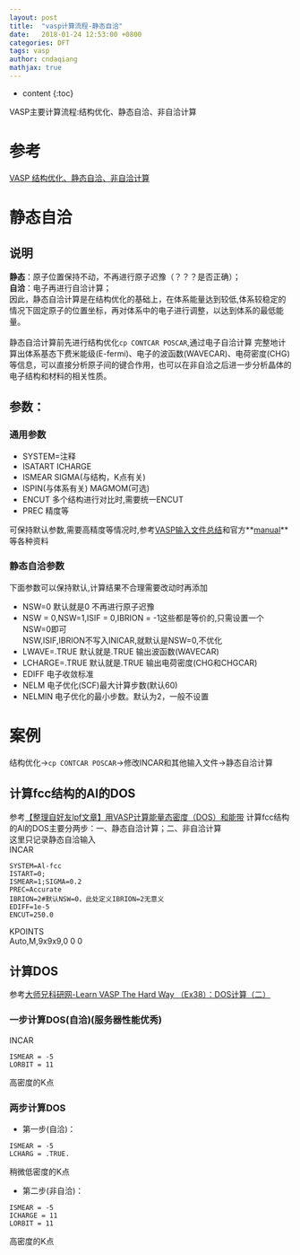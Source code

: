 ```yaml
---
layout: post
title:  "vasp计算流程-静态自洽"
date:   2018-01-24 12:53:00 +0800
categories: DFT
tags: vasp
author: cndaqiang
mathjax: true
---
```

* content
{:toc}

VASP主要计算流程:结构优化、静态自洽、非自洽计算



# 参考
[VASP 结构优化、静态自洽、非自洽计算](http://blog.csdn.net/kyang_823/article/details/59110848)
# 静态自洽
## 说明
**静态**：原子位置保持不动，不再进行原子迟豫（？？？是否正确）；
<br>**自洽**：电子再进行自洽计算；
<br>因此，静态自洽计算是在结构优化的基础上，在体系能量达到较低,体系较稳定的情况下固定原子的位置坐标，再对体系中的电子进行调整，以达到体系的最低能量。
<br><br>静态自洽计算前先进行结构优化`cp CONTCAR POSCAR`,通过电子自洽计算 完整地计算出体系基态下费米能级(E-fermi)、电子的波函数(WAVECAR)、电荷密度(CHG)等信息，可以直接分析原子间的键合作用，也可以在非自洽之后进一步分析晶体的电子结构和材料的相关性质。

## 参数：
### 通用参数
- SYSTEM=注释
- ISATART ICHARGE 
- ISMEAR SIGMA(与结构，K点有关)
- ISPIN(与体系有关) MAGMOM(可选)
- ENCUT 多个结构进行对比时,需要统一ENCUT
- PREC 精度等

可保持默认参数,需要高精度等情况时,参考[VASP输入文件总结](https://cndaqiang.github.io/2018/01/21/vasp-input/#ibrion-nfree-nsw-isif)和官方**[manual](http://cms.mpi.univie.ac.at/vasp/vasp/vasp.html)**等各种资料


### 静态自洽参数
下面参数可以保持默认,计算结果不合理需要改动时再添加
- NSW=0 默认就是0 不再进行原子迟豫
- NSW = 0,NSW=1,ISIF = 0,IBRION = -1这些都是等价的,只需设置一个NSW=0即可
<br>NSW,ISIF,IBRION不写入INICAR,就默认是NSW=0,不优化
- LWAVE=.TRUE 默认就是.TRUE 输出波函数(WAVECAR)
- LCHARGE=.TRUE  默认就是.TRUE 输出电荷密度(CHG和CHGCAR)
- EDIFF 电子收敛标准
- NELM 电子优化(SCF)最大计算步数(默认60)
- NELMIN 电子优化的最小步数。默认为2，一般不设置 


# 案例
结构优化->`cp CONTCAR POSCAR`->修改INCAR和其他输入文件->静态自洽计算

## 计算fcc结构的Al的DOS
参考[【整理自好友lpf文章】用VASP计算能量态密度（DOS）和能带](http://blog.sciencenet.cn/blog-567091-675253.html)
计算fcc结构的Al的DOS主要分两步：一、静态自洽计算；二、非自洽计算<br>
这里只记录静态自洽输入<br>
INCAR
```
SYSTEM=Al-fcc
ISTART=0;
ISMEAR=1;SIGMA=0.2
PREC=Accurate
IBRION=2#默认NSW=0，此处定义IBRION=2无意义
EDIFF=1e-5
ENCUT=250.0
```
KPOINTS<br>
Auto,M,9x9x9,0 0 0

## 计算DOS
参考[大师兄科研网-Learn VASP The Hard Way （Ex38）：DOS计算（二）](http://www.bigbrosci.cn/newsitem/278032803)<br>
### 一步计算DOS(自洽)(服务器性能优秀)
INCAR
```
ISMEAR = -5
LORBIT = 11
```
高密度的K点
### 两步计算DOS
- 第一步(自洽)：
```
ISMEAR = -5
LCHARG = .TRUE.
```
稍微低密度的K点
- 第二步(非自洽)：
```
ISMEAR = -5
ICHARGE = 11
LORBIT = 11
```
高密度的K点